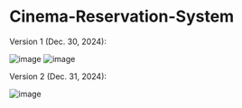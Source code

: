 # Cinema-Reservation-System

Version 1 (Dec. 30, 2024):

![image](https://github.com/user-attachments/assets/7c380b8f-d819-4227-b2a5-438c85854034)
![image](https://github.com/user-attachments/assets/889340e4-3f1c-4f2a-a746-5e89caedced9)


Version 2 (Dec. 31, 2024):

![image](https://github.com/user-attachments/assets/25c3a676-b73c-4f1b-9409-6f8d7369cc42)

